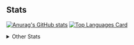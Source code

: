 ## Stats
[![Anurag's GitHub stats](https://github-readme-stats.vercel.app/api?username=hibiki-kudo&show_icons=true&count_private=true&theme=onedark&hide_border=true)](https://github.com/anuraghazra/github-readme-stats)
[![Top Languages Card](https://github-readme-stats.vercel.app/api/top-langs/?username=hibiki-kudo&count_private=true&layout=compact&langs_count=12&theme=onedark&hide_border=true)](https://github.com/anuraghazra/github-readme-stats)

<details>

<summary> Other Stats </summary>
 
[![trophy](https://github-profile-trophy.vercel.app/?username=hibiki-kudo&no-frame=true&theme=onedark)](https://github.com/ryo-ma/github-profile-trophy)
[![Contribution Stats](https://github-contribution-stats.vercel.app/api/?username=hibiki-kudo)](https://github.com/LordDashMe/github-contribution-stats/)

</details>
<!--
**hibiki-kudo/hibiki-kudo** is a ✨ _special_ ✨ repository because its `README.md` (this file) appears on your GitHub profile.

Here are some ideas to get you started:

- 🔭 I’m currently working on ...
- 🌱 I’m currently learning ...
- 👯 I’m looking to collaborate on ...
- 🤔 I’m looking for help with ...
- 💬 Ask me about ...
- 📫 How to reach me: ...
- 😄 Pronouns: ...
- ⚡ Fun fact: ...
-->
